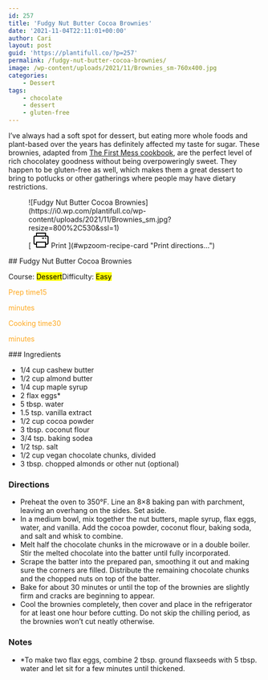 ```yaml
---
id: 257
title: 'Fudgy Nut Butter Cocoa Brownies'
date: '2021-11-04T22:11:01+00:00'
author: Cari
layout: post
guid: 'https://plantifull.co/?p=257'
permalink: /fudgy-nut-butter-cocoa-brownies/
image: /wp-content/uploads/2021/11/Brownies_sm-760x400.jpg
categories:
    - Dessert
tags:
    - chocolate
    - dessert
    - gluten-free
---
```


I’ve always had a soft spot for dessert, but eating more whole foods and plant-based over the years has definitely affected my taste for sugar. These brownies, adapted from [The First Mess cookbook](https://thefirstmess.com/the-first-mess-cookbook/), are the perfect level of rich chocolatey goodness without being overpoweringly sweet. They happen to be gluten-free as well, which makes them a great dessert to bring to potlucks or other gatherings where people may have dietary restrictions.

<div class="wp-block-wpzoom-recipe-card-block-recipe-card header-content-align-left block-alignment-left recipe-card-noimage is-style-newdesign" id="wpzoom-recipe-card"><div class="recipe-card-image"> <figure> ![Fudgy Nut Butter Cocoa Brownies](https://i0.wp.com/plantifull.co/wp-content/uploads/2021/11/Brownies_sm.jpg?resize=800%2C530&ssl=1) <figcaption><div class="wpzoom-recipe-card-print-link"> [ <svg class="wpzoom-rcb-icon-print-link" height="32" viewbox="0 0 32 32" width="32" xmlns="http://www.w3.org/2000/svg"> <g data-name="Layer 55" id="Layer_55"> <path class="wpzoom-rcb-print-icon" d="M28,25H25a1,1,0,0,1,0-2h3a1,1,0,0,0,1-1V10a1,1,0,0,0-1-1H4a1,1,0,0,0-1,1V22a1,1,0,0,0,1,1H7a1,1,0,0,1,0,2H4a3,3,0,0,1-3-3V10A3,3,0,0,1,4,7H28a3,3,0,0,1,3,3V22A3,3,0,0,1,28,25Z"></path> <path class="wpzoom-rcb-print-icon" d="M25,31H7a1,1,0,0,1-1-1V20a1,1,0,0,1,1-1H25a1,1,0,0,1,1,1V30A1,1,0,0,1,25,31ZM8,29H24V21H8Z"></path> <path class="wpzoom-rcb-print-icon" d="M25,9a1,1,0,0,1-1-1V3H8V8A1,1,0,0,1,6,8V2A1,1,0,0,1,7,1H25a1,1,0,0,1,1,1V8A1,1,0,0,1,25,9Z"></path> <rect class="wpzoom-rcb-print-icon" height="2" width="2" x="24" y="11"></rect> <rect class="wpzoom-rcb-print-icon" height="2" width="4" x="18" y="11"></rect> </g> </svg> <span>Print ](#wpzoom-recipe-card "Print directions...") </div> </figcaption> </figure> </div><div class="recipe-card-heading">## Fudgy Nut Butter Cocoa Brownies

<span class="recipe-card-course">Course: <mark>Dessert</mark><span class="recipe-card-difficulty">Difficulty: <mark>Easy</mark></div><div class="recipe-card-details"><div class="details-items"><div class="detail-item detail-item-1"><span class="detail-item-icon oldicon oldicon-clock" style="color: #FFA921;"><span class="detail-item-label">Prep time15

<span class="detail-item-unit">minutes</div><div class="detail-item detail-item-2"><span class="detail-item-icon foodicons foodicons-cooking-food-in-a-hot-casserole" style="color: #FFA921;"><span class="detail-item-label">Cooking time30

<span class="detail-item-unit">minutes</div></div></div><div class="recipe-card-ingredients">### Ingredients

- 1/4 cup cashew butter
- 1/2 cup almond butter
- 1/4 cup maple syrup
- 2 flax eggs\*
- 5 tbsp. water
- 1.5 tsp. vanilla extract
- 1/2 cup cocoa powder
- 3 tbsp. coconut flour
- 3/4 tsp. baking sodea
- 1/2 tsp. salt
- 1/2 cup vegan chocolate chunks, divided
- 3 tbsp. chopped almonds or other nut (optional)

### Directions

- Preheat the oven to 350°F. Line an 8×8 baking pan with parchment, leaving an overhang on the sides. Set aside.
- In a medium bowl, mix together the nut butters, maple syrup, flax eggs, water, and vanilla. Add the cocoa powder, coconut flour, baking soda, and salt and whisk to combine.
- Melt half the chocolate chunks in the microwave or in a double boiler. Stir the melted chocolate into the batter until fully incorporated.
- Scrape the batter into the prepared pan, smoothing it out and making sure the corners are filled. Distribute the remaining chocolate chunks and the chopped nuts on top of the batter.
- Bake for about 30 minutes or until the top of the brownies are slightly firm and cracks are beginning to appear.
- Cool the brownies completely, then cover and place in the refrigerator for at least one hour before cutting. Do not skip the chilling period, as the brownies won’t cut neatly otherwise.

### Notes

- \*To make two flax eggs, combine 2 tbsp. ground flaxseeds with 5 tbsp. water and let sit for a few minutes until thickened.

 </div><script type="application/ld+json">{"@context":"https:\/\/schema.org","@type":"Recipe","name":"Fudgy Nut Butter Cocoa Brownies","image":["https:\/\/plantifull.co\/wp-content\/uploads\/2021\/11\/Brownies_sm.jpg","https:\/\/plantifull.co\/wp-content\/uploads\/2021\/11\/Brownies_sm-500x500.jpg","https:\/\/plantifull.co\/wp-content\/uploads\/2021\/11\/Brownies_sm-500x375.jpg","https:\/\/plantifull.co\/wp-content\/uploads\/2021\/11\/Brownies_sm-480x270.jpg"],"description":"","keywords":["chocolate","dessert","gluten-free"],"author":{"@type":"Person","name":"Cari"},"datePublished":"2021-11-04T22:11:01+00:00","prepTime":"PT15M","cookTime":"PT30M","totalTime":"PT45M","recipeCategory":["Dessert"],"recipeCuisine":[],"recipeYield":"","nutrition":{"@type":"NutritionInformation"},"recipeIngredient":["1\/4 cup cashew butter","1\/2 cup almond butter","1\/4 cup maple syrup","2 flax eggs*","5 tbsp. water","1.5 tsp. vanilla extract","1\/2 cup cocoa powder","3 tbsp. coconut flour","3\/4 tsp. baking sodea","1\/2 tsp. salt","1\/2 cup vegan chocolate chunks, divided","3 tbsp. chopped almonds or other nut (optional)"],"recipeInstructions":[{"@type":"HowToStep","name":"Preheat the oven to 350°F. Line an 8x8 baking pan with parchment, leaving an overhang on the sides. Set aside.","text":"Preheat the oven to 350°F. Line an 8x8 baking pan with parchment, leaving an overhang on the sides. Set aside.","url":"https:\/\/plantifull.co\/fudgy-nut-butter-cocoa-brownies\/#wpzoom-rcb-direction-step-0","image":""},{"@type":"HowToStep","name":"In a medium bowl, mix together the nut butters, maple syrup, flax eggs, water, and vanilla. Add the cocoa powder, coconut flour, baking soda, and salt and whisk to combine.","text":"In a medium bowl, mix together the nut butters, maple syrup, flax eggs, water, and vanilla. Add the cocoa powder, coconut flour, baking soda, and salt and whisk to combine.","url":"https:\/\/plantifull.co\/fudgy-nut-butter-cocoa-brownies\/#wpzoom-rcb-direction-step-111","image":""},{"@type":"HowToStep","name":"Melt half the chocolate chunks in the microwave or in a double boiler. Stir the melted chocolate into the batter until fully incorporated.","text":"Melt half the chocolate chunks in the microwave or in a double boiler. Stir the melted chocolate into the batter until fully incorporated.","url":"https:\/\/plantifull.co\/fudgy-nut-butter-cocoa-brownies\/#wpzoom-rcb-direction-step-284","image":""},{"@type":"HowToStep","name":"Scrape the batter into the prepared pan, smoothing it out and making sure the corners are filled. Distribute the remaining chocolate chunks and the chopped nuts on top of the batter.","text":"Scrape the batter into the prepared pan, smoothing it out and making sure the corners are filled. Distribute the remaining chocolate chunks and the chopped nuts on top of the batter.","url":"https:\/\/plantifull.co\/fudgy-nut-butter-cocoa-brownies\/#wpzoom-rcb-direction-step-423","image":""},{"@type":"HowToStep","name":"Bake for about 30 minutes or until the top of the brownies are slightly firm and cracks are beginning to appear.","text":"Bake for about 30 minutes or until the top of the brownies are slightly firm and cracks are beginning to appear.","url":"https:\/\/plantifull.co\/fudgy-nut-butter-cocoa-brownies\/#wpzoom-rcb-direction-step-606","image":""},{"@type":"HowToStep","name":"Cool the brownies completely, then cover and place in the refrigerator for at least one hour before cutting. Do not skip the chilling period, as the brownies won't cut neatly otherwise.","text":"Cool the brownies completely, then cover and place in the refrigerator for at least one hour before cutting. Do not skip the chilling period, as the brownies won't cut neatly otherwise.","url":"https:\/\/plantifull.co\/fudgy-nut-butter-cocoa-brownies\/#wpzoom-rcb-direction-step-719","image":""}]}</script></div>
